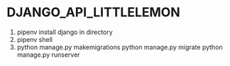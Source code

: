 # DJANGO_API_LITTLELEMON

1. pipenv install django in directory
2. pipenv shell
3. python manage.py makemigrations
   python manage.py migrate
   python manage.py runserver
